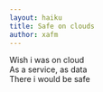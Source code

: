 ```yaml
---
layout: haiku
title: Safe on clouds
author: xafm
---
```


Wish i was on cloud<br>
As a service, as data<br>
There i would be safe<br>